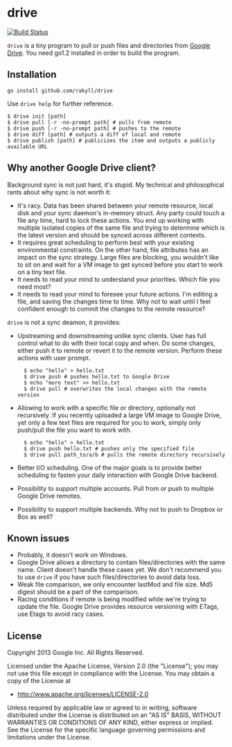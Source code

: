 # drive

[![Build Status](https://travis-ci.org/rakyll/drive.png?branch=master)](https://travis-ci.org/rakyll/drive)

`drive` is a tiny program to pull or push files and directories from [Google Drive](https://drive.google.com). You need go1.2 installed in order to build the program.

## Installation

    go install github.com/rakyll/drive

Use `drive help` for further reference.

	$ drive init [path]
	$ drive pull [-r -no-prompt path] # pulls from remote
	$ drive push [-r -no-prompt path] # pushes to the remote
	$ drive diff [path] # outputs a diff of local and remote
	$ drive publish [path] # publicizes the item and outputs a publicly available URL


## Why another Google Drive client?
Background sync is not just hard, it's stupid. My technical and philosophical rants about why sync is not worth it:

* It's racy. Data has been shared between your remote resource, local disk and your sync daemon's in-memory struct. Any party could touch a file any time, hard to lock these actions. You end up working with multiple isolated copies of the same file and trying to determine which is the latest version and should be synced across different contexts.
* It requires great scheduling to perform best with your existing environmental constraints. On the other hand, file attributes has an impact on the sync strategy. Large files are blocking, you wouldn't like to sit on and wait for a VM image to get synced before you start to work on a tiny text file.
* It needs to read your mind to understand your priorities. Which file you need most?
* It needs to read your mind to foresee your future actions. I'm editing a file, and saving the changes time to time. Why not to wait until I feel confident enough to commit the changes to the remote resource?

`drive` is not a sync deamon, it provides:

* Upstreaming and downstreaming unlike sync clients. User has full control what to do with their local copy and when. Do some changes, either push it to remote or revert it to the remote version. Perform these actions with user prompt. 

	    $ echo "hello" > hello.txt
	    $ drive push # pushes hello.txt to Google Drive
	    $ echo "more text" >> hello.txt
	    $ drive pull # overwrites the local changes with the remote version

* Allowing to work with a specific file or directory, optionally not recursively. If you recently uploaded a large VM image to Google Drive, yet  only a few text files are required for you to work, simply only push/pull the file you want to work with.

	    $ echo "hello" > hello.txt
	    $ drive push hello.txt # pushes only the specified file
	    $ drive pull path_to/a/b # pulls the remote directory recursively

* Better I/O scheduling. One of the major goals is to provide better scheduling to fasten your daily interaction with Google Drive backend.

* Possibility to support multiple accounts. Pull from or push to multiple Google Drive remotes.

* Possibility to support multiple backends. Why not to push to Dropbox or Box as well?



## Known issues
* Probably, it doesn't work on Windows.
* Google Drive allows a directory to contain files/directories with the same name. Client doesn't handle these cases yet. We don't recommend you to use `drive` if you have such files/directories to avoid data loss.
* Weak file comparison, we only encounter lastMod and file size. Md5 digest should be a part of the comparison.
* Racing conditions if remote is being modified while we're trying to update the file. Google Drive provides resource versioning with ETags, use Etags to avoid racy cases.

## License
Copyright 2013 Google Inc. All Rights Reserved.

Licensed under the Apache License, Version 2.0 (the "License");
you may not use this file except in compliance with the License.
You may obtain a copy of the License at

* http://www.apache.org/licenses/LICENSE-2.0

Unless required by applicable law or agreed to in writing, software
distributed under the License is distributed on an "AS IS" BASIS,
WITHOUT WARRANTIES OR CONDITIONS OF ANY KIND, either express or implied.
See the License for the specific language governing permissions and
limitations under the License.
